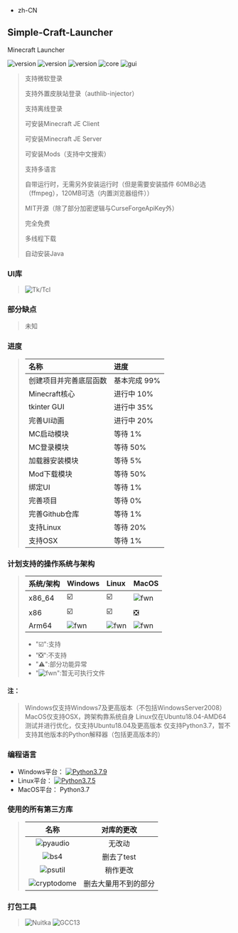 - zh-CN
## Simple-Craft-Launcher
Minecraft Launcher 

![version](https://img.shields.io/badge/release-None-green)
![version](https://img.shields.io/badge/snapshot-None-yellow)
![version](https://img.shields.io/badge/dev-0.0.1-red)
![core](https://img.shields.io/badge/Core-0.0.1-green)
![gui](https://img.shields.io/badge/GUI-0.0.1-green)

> 支持微软登录
> 
> 支持外置皮肤站登录（authlib-injector）
> 
> 支持离线登录
> 
> 可安装Minecraft JE Client
> 
> 可安装Minecraft JE Server
> 
> 可安装Mods（支持中文搜索）
> 
> 支持多语言
> 
> 自带运行时，无需另外安装运行时（但是需要安装插件 60MB必选（ffmpeg），120MB可选（内置浏览器组件））
> 
> MIT开源（除了部分加密逻辑与CurseForgeApiKey外）
> 
> 完全免费
> 
> 多线程下载
> 
> 自动安装Java

### UI库
> ![Tk/Tcl](https://img.shields.io/badge/Tk%20Tcl-8.6-red)

### 部分缺点
> 未知

### 进度
> | 名称 | 进度 |
> |:------|:------|
> | 创建项目并完善底层函数 | 基本完成 99% |
> | Minecraft核心 | 进行中 10% |
> | tkinter GUI | 进行中 35% |
> | 完善UI动画 | 进行中 20% |
> | MC启动模块 | 等待 1% |
> | MC登录模块 | 等待 50% |
> | 加载器安装模块 | 等待 5% |
> | Mod下载模块 | 等待 50% |
> | 绑定UI | 等待 1% |
> | 完善项目 | 等待 0% |
> | 完善Github仓库 | 等待 1% |
> | 支持Linux | 等待 20% |
> | 支持OSX | 等待 1% |

### 计划支持的操作系统与架构
> | 系统/架构 | Windows | Linux | MacOS |
> | :----- | :-----  | :----- | :----- |
> | x86_64 | ☑️ | ☑️ | ![fwn](https://d.kstore.space/download/4904/SCL/website/fwn.png) |
> | x86 | ☑️ | ☑️ | ❎ |
> | Arm64 | ![fwn](https://d.kstore.space/download/4904/SCL/website/fwn.png) | ![fwn](https://d.kstore.space/download/4904/SCL/website/fwn.png) | ![fwn](https://d.kstore.space/download/4904/SCL/website/fwn.png) |
> - "☑️":支持
> - "❎":不支持
> - "⚠️":部分功能异常
> - \"![fwn](https://d.kstore.space/download/4904/SCL/website/fwn.png)\":暂无可执行文件
#### 注：
> Windows仅支持Windows7及更高版本（不包括WindowsServer2008）
> MacOS仅支持OSX，跨架构靠系统自身
> Linux仅在Ubuntu18.04-AMD64测试并进行优化，仅支持Ubuntu18.04及更高版本
> 仅支持Python3.7，暂不支持其他版本的Python解释器（包括更高版本的）

### 编程语言
* Windows平台： <a href="https://www.python.org/downloads/release/python-379/"><img src="https://img.shields.io/badge/Python_3.7.9_win32_x86-3d7aab?style=for-the-badge&logo=python&logoColor=ffffff" alt="Python3.7.9"></a>
* Linux平台： <a href="https://www.python.org/downloads/release/python-375/"><img src="https://img.shields.io/badge/Python_3.7.5_linux_x64-3d7aab?style=for-the-badge&logo=python&logoColor=ffffff" alt="Python3.7.5"></a>
* MacOS平台： <a>Python3.7</a>

### 使用的所有第三方库
> | 名称 | 对库的更改 |
> | :-----: | :-----: |
> | ![pyaudio](https://img.shields.io/badge/pyaudio-0.2.13-green) | 无改动 |
> | ![bs4](https://img.shields.io/badge/BeautifulSoup4-4.12.2-green) | 删去了test |
> | ![psutil](https://img.shields.io/badge/psutil-5.9.5-green) | 稍作更改 |
> | ![cryptodome](https://img.shields.io/badge/PyCryptoDome-3.19.0-green) | 删去大量用不到的部分 |

### 打包工具
> ![Nuitka](https://img.shields.io/badge/Nuitka-1.9.6-green)
> ![GCC13](http://img.shields.io/badge/GCC_x86-13.2.0-green)
